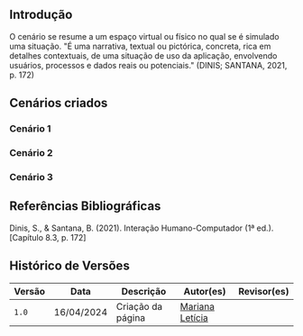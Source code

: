 ## Introdução

<p>O cenário se resume a um espaço virtual ou físico no qual se é simulado uma situação.  "É uma narrativa, textual ou pictórica, concreta, rica em detalhes
contextuais, de uma situação de uso da aplicação, envolvendo usuários, processos e dados reais ou potenciais." (DINIS; SANTANA, 2021, p. 172)</p>

## Cenários criados

### Cenário 1

### Cenário 2

### Cenário 3


## Referências Bibliográficas

<p>Dinis, S., & Santana, B. (2021). Interação Humano-Computador (1ª ed.). [Capítulo 8.3, p. 172]</p>

## Histórico de Versões

| Versão |    Data    | Descrição                                 | Autor(es)                                       | Revisor(es)                                    |
| ------ | :--------: | ----------------------------------------- | ----------------------------------------------- | ---------------------------------------------- |
| `1.0`   | 16/04/2024 | Criação da página                         | [Mariana Letícia](https://github.com/Marianannn) |          |